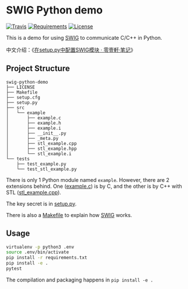 # SWIG Python demo

[![Travis](https://travis-ci.org/yanqd0/swig-python-demo.svg?branch=master)](https://travis-ci.org/yanqd0/swig-python-demo)
[![Requirements](https://requires.io/github/yanqd0/swig-python-demo/requirements.svg?branch=master)](https://requires.io/github/yanqd0/swig-python-demo/requirements/?branch=master)
[![License](https://img.shields.io/github/license/yanqd0/swig-python-demo.svg)](https://github.com/yanqd0/swig-python-demo/blob/master/LICENSE)

This is a demo for using [SWIG] to communicate C/C++ in Python.

中文介绍：《[在setup.py中配置SWIG模块 · 零壹軒·笔记](https://note.qidong.name/2018/03/swig-setup-py/)》

[SWIG]:http://www.swig.org/

## Project Structure

```
swig-python-demo
├── LICENSE
├── Makefile
├── setup.cfg
├── setup.py
├── src
│   └── example
│       ├── example.c
│       ├── example.h
│       ├── example.i
│       ├── __init__.py
│       ├── _meta.py
│       ├── stl_example.cpp
│       ├── stl_example.hpp
│       └── stl_example.i
└── tests
    ├── test_example.py
    └── test_stl_example.py
```

There is only 1 Python module named `example`.
However, there are 2 extensions behind.
One ([example.c](src/example/example.c)) is by C,
and the other is by C++ with STL ([stl_example.cpp](src/example/stl_example.cpp)).

The key secret is in [setup.py](setup.py).

There is also a [Makefile](Makefile) to explain how [SWIG] works.

## Usage

```sh
virtualenv -p python3 .env
source .env/bin/activate
pip install -r requirements.txt
pip install -e .
pytest
```

The compilation and packaging happens in `pip install -e .`
